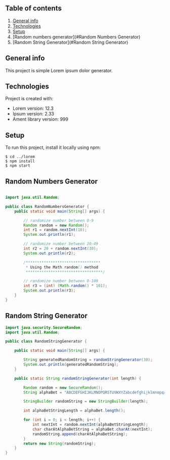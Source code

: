 ## Table of contents
1. [General info](#general-info)
2. [Technologies](#technologies)
3. [Setup](#setup)
4. [Random numbers generator](#Random Numbers Generator)
5. [Random String Generator](#Random String Generator)


## General info
This project is simple Lorem ipsum dolor generator.
	
## Technologies
Project is created with:
* Lorem version: 12.3
* Ipsum version: 2.33
* Ament library version: 999
	
## Setup
To run this project, install it locally using npm:

```
$ cd ../lorem
$ npm install
$ npm start
```

## Random Numbers Generator

```java

import java.util.Random;

public class RandomNumbersGenerator {
	public static void main(String[] args) {

		// randomize number between 0-9
		Random random = new Random();
		int r1 = random.nextInt(10);
		System.out.println(r1);

		// randomize number between 20-49
		int r2 = 20 + random.nextInt(30);
		System.out.println(r2);

		/*********************************
		 * Using the Math.random() method
		 **********************************/

		// randomize number between 0-100
		int r3 = (int) (Math.random() * 101);
		System.out.println(r3);
	}
}
```
## Random String Generator
```java
import java.security.SecureRandom;
import java.util.Random;

public class RandomStringGenerator {

	public static void main(String[] args) {

		String generatedRandomString = randomStringGenerator(30);
		System.out.println(generatedRandomString);
	}

	public static String randomStringGenerator(int length) {

		Random random = new SecureRandom();
		String alphaBet = "ABCDEFGHIJKLMNOPQRSTUVWXYZabcdefghijklmnopqrstuvwxyz";

		StringBuilder randomString = new StringBuilder(length);

		int alphaBetStringLength = alphaBet.length();

		for (int i = 0; i < length; i++) {
			int nextInt = random.nextInt(alphaBetStringLength);
			char charAtAlphaBetString = alphaBet.charAt(nextInt);
			randomString.append(charAtAlphaBetString);
		}
		return new String(randomString);
	}
}
```
